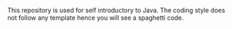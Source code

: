 This repository is used for self introductory to Java. The coding style does not follow any template hence you will see a spaghetti code.